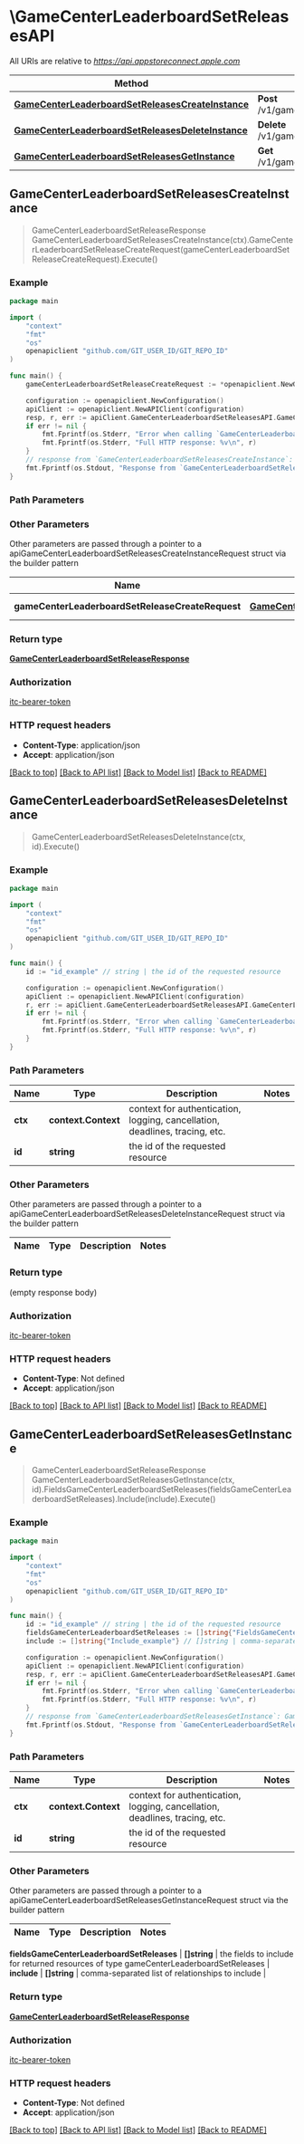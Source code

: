 # \GameCenterLeaderboardSetReleasesAPI

All URIs are relative to *https://api.appstoreconnect.apple.com*

Method | HTTP request | Description
------------- | ------------- | -------------
[**GameCenterLeaderboardSetReleasesCreateInstance**](GameCenterLeaderboardSetReleasesAPI.md#GameCenterLeaderboardSetReleasesCreateInstance) | **Post** /v1/gameCenterLeaderboardSetReleases | 
[**GameCenterLeaderboardSetReleasesDeleteInstance**](GameCenterLeaderboardSetReleasesAPI.md#GameCenterLeaderboardSetReleasesDeleteInstance) | **Delete** /v1/gameCenterLeaderboardSetReleases/{id} | 
[**GameCenterLeaderboardSetReleasesGetInstance**](GameCenterLeaderboardSetReleasesAPI.md#GameCenterLeaderboardSetReleasesGetInstance) | **Get** /v1/gameCenterLeaderboardSetReleases/{id} | 



## GameCenterLeaderboardSetReleasesCreateInstance

> GameCenterLeaderboardSetReleaseResponse GameCenterLeaderboardSetReleasesCreateInstance(ctx).GameCenterLeaderboardSetReleaseCreateRequest(gameCenterLeaderboardSetReleaseCreateRequest).Execute()



### Example

```go
package main

import (
    "context"
    "fmt"
    "os"
    openapiclient "github.com/GIT_USER_ID/GIT_REPO_ID"
)

func main() {
    gameCenterLeaderboardSetReleaseCreateRequest := *openapiclient.NewGameCenterLeaderboardSetReleaseCreateRequest(*openapiclient.NewGameCenterLeaderboardSetReleaseCreateRequestData("Type_example", *openapiclient.NewGameCenterLeaderboardSetReleaseCreateRequestDataRelationships(*openapiclient.NewGameCenterAchievementReleaseCreateRequestDataRelationshipsGameCenterDetail(*openapiclient.NewAppRelationshipsGameCenterDetailData("Type_example", "Id_example")), *openapiclient.NewGameCenterLeaderboardSetLocalizationCreateRequestDataRelationshipsGameCenterLeaderboardSet(*openapiclient.NewGameCenterDetailRelationshipsGameCenterLeaderboardSetsDataInner("Type_example", "Id_example"))))) // GameCenterLeaderboardSetReleaseCreateRequest | GameCenterLeaderboardSetRelease representation

    configuration := openapiclient.NewConfiguration()
    apiClient := openapiclient.NewAPIClient(configuration)
    resp, r, err := apiClient.GameCenterLeaderboardSetReleasesAPI.GameCenterLeaderboardSetReleasesCreateInstance(context.Background()).GameCenterLeaderboardSetReleaseCreateRequest(gameCenterLeaderboardSetReleaseCreateRequest).Execute()
    if err != nil {
        fmt.Fprintf(os.Stderr, "Error when calling `GameCenterLeaderboardSetReleasesAPI.GameCenterLeaderboardSetReleasesCreateInstance``: %v\n", err)
        fmt.Fprintf(os.Stderr, "Full HTTP response: %v\n", r)
    }
    // response from `GameCenterLeaderboardSetReleasesCreateInstance`: GameCenterLeaderboardSetReleaseResponse
    fmt.Fprintf(os.Stdout, "Response from `GameCenterLeaderboardSetReleasesAPI.GameCenterLeaderboardSetReleasesCreateInstance`: %v\n", resp)
}
```

### Path Parameters



### Other Parameters

Other parameters are passed through a pointer to a apiGameCenterLeaderboardSetReleasesCreateInstanceRequest struct via the builder pattern


Name | Type | Description  | Notes
------------- | ------------- | ------------- | -------------
 **gameCenterLeaderboardSetReleaseCreateRequest** | [**GameCenterLeaderboardSetReleaseCreateRequest**](GameCenterLeaderboardSetReleaseCreateRequest.md) | GameCenterLeaderboardSetRelease representation | 

### Return type

[**GameCenterLeaderboardSetReleaseResponse**](GameCenterLeaderboardSetReleaseResponse.md)

### Authorization

[itc-bearer-token](../README.md#itc-bearer-token)

### HTTP request headers

- **Content-Type**: application/json
- **Accept**: application/json

[[Back to top]](#) [[Back to API list]](../README.md#documentation-for-api-endpoints)
[[Back to Model list]](../README.md#documentation-for-models)
[[Back to README]](../README.md)


## GameCenterLeaderboardSetReleasesDeleteInstance

> GameCenterLeaderboardSetReleasesDeleteInstance(ctx, id).Execute()



### Example

```go
package main

import (
    "context"
    "fmt"
    "os"
    openapiclient "github.com/GIT_USER_ID/GIT_REPO_ID"
)

func main() {
    id := "id_example" // string | the id of the requested resource

    configuration := openapiclient.NewConfiguration()
    apiClient := openapiclient.NewAPIClient(configuration)
    r, err := apiClient.GameCenterLeaderboardSetReleasesAPI.GameCenterLeaderboardSetReleasesDeleteInstance(context.Background(), id).Execute()
    if err != nil {
        fmt.Fprintf(os.Stderr, "Error when calling `GameCenterLeaderboardSetReleasesAPI.GameCenterLeaderboardSetReleasesDeleteInstance``: %v\n", err)
        fmt.Fprintf(os.Stderr, "Full HTTP response: %v\n", r)
    }
}
```

### Path Parameters


Name | Type | Description  | Notes
------------- | ------------- | ------------- | -------------
**ctx** | **context.Context** | context for authentication, logging, cancellation, deadlines, tracing, etc.
**id** | **string** | the id of the requested resource | 

### Other Parameters

Other parameters are passed through a pointer to a apiGameCenterLeaderboardSetReleasesDeleteInstanceRequest struct via the builder pattern


Name | Type | Description  | Notes
------------- | ------------- | ------------- | -------------


### Return type

 (empty response body)

### Authorization

[itc-bearer-token](../README.md#itc-bearer-token)

### HTTP request headers

- **Content-Type**: Not defined
- **Accept**: application/json

[[Back to top]](#) [[Back to API list]](../README.md#documentation-for-api-endpoints)
[[Back to Model list]](../README.md#documentation-for-models)
[[Back to README]](../README.md)


## GameCenterLeaderboardSetReleasesGetInstance

> GameCenterLeaderboardSetReleaseResponse GameCenterLeaderboardSetReleasesGetInstance(ctx, id).FieldsGameCenterLeaderboardSetReleases(fieldsGameCenterLeaderboardSetReleases).Include(include).Execute()



### Example

```go
package main

import (
    "context"
    "fmt"
    "os"
    openapiclient "github.com/GIT_USER_ID/GIT_REPO_ID"
)

func main() {
    id := "id_example" // string | the id of the requested resource
    fieldsGameCenterLeaderboardSetReleases := []string{"FieldsGameCenterLeaderboardSetReleases_example"} // []string | the fields to include for returned resources of type gameCenterLeaderboardSetReleases (optional)
    include := []string{"Include_example"} // []string | comma-separated list of relationships to include (optional)

    configuration := openapiclient.NewConfiguration()
    apiClient := openapiclient.NewAPIClient(configuration)
    resp, r, err := apiClient.GameCenterLeaderboardSetReleasesAPI.GameCenterLeaderboardSetReleasesGetInstance(context.Background(), id).FieldsGameCenterLeaderboardSetReleases(fieldsGameCenterLeaderboardSetReleases).Include(include).Execute()
    if err != nil {
        fmt.Fprintf(os.Stderr, "Error when calling `GameCenterLeaderboardSetReleasesAPI.GameCenterLeaderboardSetReleasesGetInstance``: %v\n", err)
        fmt.Fprintf(os.Stderr, "Full HTTP response: %v\n", r)
    }
    // response from `GameCenterLeaderboardSetReleasesGetInstance`: GameCenterLeaderboardSetReleaseResponse
    fmt.Fprintf(os.Stdout, "Response from `GameCenterLeaderboardSetReleasesAPI.GameCenterLeaderboardSetReleasesGetInstance`: %v\n", resp)
}
```

### Path Parameters


Name | Type | Description  | Notes
------------- | ------------- | ------------- | -------------
**ctx** | **context.Context** | context for authentication, logging, cancellation, deadlines, tracing, etc.
**id** | **string** | the id of the requested resource | 

### Other Parameters

Other parameters are passed through a pointer to a apiGameCenterLeaderboardSetReleasesGetInstanceRequest struct via the builder pattern


Name | Type | Description  | Notes
------------- | ------------- | ------------- | -------------

 **fieldsGameCenterLeaderboardSetReleases** | **[]string** | the fields to include for returned resources of type gameCenterLeaderboardSetReleases | 
 **include** | **[]string** | comma-separated list of relationships to include | 

### Return type

[**GameCenterLeaderboardSetReleaseResponse**](GameCenterLeaderboardSetReleaseResponse.md)

### Authorization

[itc-bearer-token](../README.md#itc-bearer-token)

### HTTP request headers

- **Content-Type**: Not defined
- **Accept**: application/json

[[Back to top]](#) [[Back to API list]](../README.md#documentation-for-api-endpoints)
[[Back to Model list]](../README.md#documentation-for-models)
[[Back to README]](../README.md)


